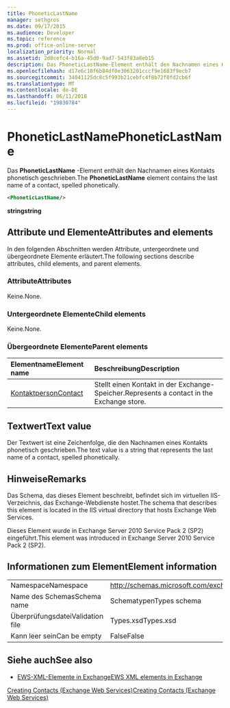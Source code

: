 ```yaml
---
title: PhoneticLastName
manager: sethgros
ms.date: 09/17/2015
ms.audience: Developer
ms.topic: reference
ms.prod: office-online-server
localization_priority: Normal
ms.assetid: 2d8cefc4-b16a-45d0-9ad7-543f83a8eb15
description: Das PhoneticLastName-Element enthält den Nachnamen eines Kontakts phonetisch geschrieben.
ms.openlocfilehash: d17e6c10f6b84df0e3063201cccf9e1683f9ecb7
ms.sourcegitcommit: 34041125dc8c5f993b21cebfc4f8b72f0fd2cb6f
ms.translationtype: MT
ms.contentlocale: de-DE
ms.lasthandoff: 06/11/2018
ms.locfileid: "19830784"
---
```

# <a name="phoneticlastname"></a><span data-ttu-id="e257c-103">PhoneticLastName</span><span class="sxs-lookup"><span data-stu-id="e257c-103">PhoneticLastName</span></span>

<span data-ttu-id="e257c-104">Das **PhoneticLastName** -Element enthält den Nachnamen eines Kontakts phonetisch geschrieben.</span><span class="sxs-lookup"><span data-stu-id="e257c-104">The **PhoneticLastName** element contains the last name of a contact, spelled phonetically.</span></span> 
  
```XML
<PhoneticLastName/>
```

 <span data-ttu-id="e257c-105">**string**</span><span class="sxs-lookup"><span data-stu-id="e257c-105">**string**</span></span>
## <a name="attributes-and-elements"></a><span data-ttu-id="e257c-106">Attribute und Elemente</span><span class="sxs-lookup"><span data-stu-id="e257c-106">Attributes and elements</span></span>

<span data-ttu-id="e257c-107">In den folgenden Abschnitten werden Attribute, untergeordnete und übergeordnete Elemente erläutert.</span><span class="sxs-lookup"><span data-stu-id="e257c-107">The following sections describe attributes, child elements, and parent elements.</span></span>
  
### <a name="attributes"></a><span data-ttu-id="e257c-108">Attribute</span><span class="sxs-lookup"><span data-stu-id="e257c-108">Attributes</span></span>

<span data-ttu-id="e257c-109">Keine.</span><span class="sxs-lookup"><span data-stu-id="e257c-109">None.</span></span>
  
### <a name="child-elements"></a><span data-ttu-id="e257c-110">Untergeordnete Elemente</span><span class="sxs-lookup"><span data-stu-id="e257c-110">Child elements</span></span>

<span data-ttu-id="e257c-111">Keine.</span><span class="sxs-lookup"><span data-stu-id="e257c-111">None.</span></span>
  
### <a name="parent-elements"></a><span data-ttu-id="e257c-112">Übergeordnete Elemente</span><span class="sxs-lookup"><span data-stu-id="e257c-112">Parent elements</span></span>

|<span data-ttu-id="e257c-113">**Elementname**</span><span class="sxs-lookup"><span data-stu-id="e257c-113">**Element name**</span></span>|<span data-ttu-id="e257c-114">**Beschreibung**</span><span class="sxs-lookup"><span data-stu-id="e257c-114">**Description**</span></span>|
|:-----|:-----|
|[<span data-ttu-id="e257c-115">Kontaktperson</span><span class="sxs-lookup"><span data-stu-id="e257c-115">Contact</span></span>](contact.md) <br/> |<span data-ttu-id="e257c-116">Stellt einen Kontakt in der Exchange-Speicher.</span><span class="sxs-lookup"><span data-stu-id="e257c-116">Represents a contact in the Exchange store.</span></span>  <br/> |
   
## <a name="text-value"></a><span data-ttu-id="e257c-117">Textwert</span><span class="sxs-lookup"><span data-stu-id="e257c-117">Text value</span></span>

<span data-ttu-id="e257c-118">Der Textwert ist eine Zeichenfolge, die den Nachnamen eines Kontakts phonetisch geschrieben.</span><span class="sxs-lookup"><span data-stu-id="e257c-118">The text value is a string that represents the last name of a contact, spelled phonetically.</span></span>
  
## <a name="remarks"></a><span data-ttu-id="e257c-119">Hinweise</span><span class="sxs-lookup"><span data-stu-id="e257c-119">Remarks</span></span>

<span data-ttu-id="e257c-120">Das Schema, das dieses Element beschreibt, befindet sich im virtuellen IIS-Verzeichnis, das Exchange-Webdienste hostet.</span><span class="sxs-lookup"><span data-stu-id="e257c-120">The schema that describes this element is located in the IIS virtual directory that hosts Exchange Web Services.</span></span>
  
<span data-ttu-id="e257c-121">Dieses Element wurde in Exchange Server 2010 Service Pack 2 (SP2) eingeführt.</span><span class="sxs-lookup"><span data-stu-id="e257c-121">This element was introduced in Exchange Server 2010 Service Pack 2 (SP2).</span></span>
  
## <a name="element-information"></a><span data-ttu-id="e257c-122">Informationen zum Element</span><span class="sxs-lookup"><span data-stu-id="e257c-122">Element information</span></span>

|||
|:-----|:-----|
|<span data-ttu-id="e257c-123">Namespace</span><span class="sxs-lookup"><span data-stu-id="e257c-123">Namespace</span></span>  <br/> |http://schemas.microsoft.com/exchange/services/2006/types  <br/> |
|<span data-ttu-id="e257c-124">Name des Schemas</span><span class="sxs-lookup"><span data-stu-id="e257c-124">Schema name</span></span>  <br/> |<span data-ttu-id="e257c-125">Schematypen</span><span class="sxs-lookup"><span data-stu-id="e257c-125">Types schema</span></span>  <br/> |
|<span data-ttu-id="e257c-126">Überprüfungsdatei</span><span class="sxs-lookup"><span data-stu-id="e257c-126">Validation file</span></span>  <br/> |<span data-ttu-id="e257c-127">Types.xsd</span><span class="sxs-lookup"><span data-stu-id="e257c-127">Types.xsd</span></span>  <br/> |
|<span data-ttu-id="e257c-128">Kann leer sein</span><span class="sxs-lookup"><span data-stu-id="e257c-128">Can be empty</span></span>  <br/> |<span data-ttu-id="e257c-129">False</span><span class="sxs-lookup"><span data-stu-id="e257c-129">False</span></span>  <br/> |
   
## <a name="see-also"></a><span data-ttu-id="e257c-130">Siehe auch</span><span class="sxs-lookup"><span data-stu-id="e257c-130">See also</span></span>



- [<span data-ttu-id="e257c-131">EWS-XML-Elemente in Exchange</span><span class="sxs-lookup"><span data-stu-id="e257c-131">EWS XML elements in Exchange</span></span>](ews-xml-elements-in-exchange.md)


[<span data-ttu-id="e257c-132">Creating Contacts (Exchange Web Services)</span><span class="sxs-lookup"><span data-stu-id="e257c-132">Creating Contacts (Exchange Web Services)</span></span>](http://msdn.microsoft.com/library/4845917e-70d1-481c-bbd7-011ec6571789%28Office.15%29.aspx)

